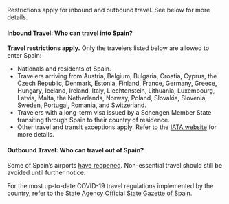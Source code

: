 Restrictions apply for inbound and outbound travel. See below for more details.

#### Inbound Travel: Who can travel into Spain?

**Travel restrictions apply.** Only the travelers listed below are allowed to enter Spain:

- Nationals and residents of Spain.
- Travelers arriving from Austria, Belgium, Bulgaria, Croatia, Cyprus, the Czech Republic, Denmark, Estonia, Finland, France, Germany, Greece, Hungary, Iceland, Ireland, Italy, Liechtenstein, Lithuania, Luxembourg, Latvia, Malta, the Netherlands, Norway, Poland, Slovakia, Slovenia, Sweden, Portugal, Romania, and Switzerland.
- Travelers with a long-term visa issued by a Schengen Member State transiting through Spain to their country of residence.
- Other travel and transit exceptions apply. Refer to the [IATA website](https://www.iatatravelcentre.com/international-travel-document-news/1580226297.htm) for more details.

#### Outbound Travel: Who can travel out of Spain?

Some of Spain’s airports [have reopened](https://www.reuters.com/article/us-health-coronavirus-spain-airports/parts-of-madrid-and-barcelona-airports-to-reopen-july-1-operator-aena-idUSKBN23M23O). Non-essential travel should still be avoided until further notice.

For the most up-to-date COVID-19 travel regulations implemented by the country, refer to the [State Agency Official State Gazette of Spain](https://www.boe.es/biblioteca_juridica/codigos/codigo.php?id=355&modo=2&nota=0&tab=2).

